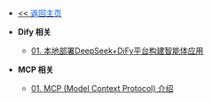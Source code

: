 <!-- ./_sidebar.md -->
- [<< <font color="#0056fd">返回主页</font>](/)
  
- **Dify 相关**
    - [01. 本地部署DeepSeek+DiFy平台构建智能体应用](./intelligent/dify/Building-an-Agent-Application-with-Local-Deployment-of-DeepSeek-and-DiFy-Platform.md)
- **MCP 相关**
	- [01. MCP (Model Context Protocol) 介绍](./intelligent/mcp/One-Article-is-Enough-for-MCP-Model-Context-Protocol.md)